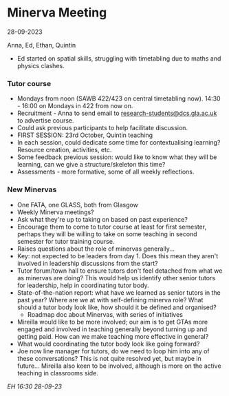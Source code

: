 # Minerva Meeting

28-09-2023

Anna, Ed, Ethan, Quintin

 - Ed started on spatial skills, struggling with timetabling due to maths and physics clashes.
### Tutor course
- Mondays from noon (SAWB 422/423 on central timetabling now). 14:30 - 16:00 on Mondays in 422 from now on.
 - Recruitment - Anna to send email to research-students@dcs.gla.ac.uk to advertise course.
 - Could ask previous participants to help facilitate discussion.
 - FIRST SESSION: 23rd October, Quintin teaching 
 - In each session, could dedicate some time for contextualising learning? Resource creation, activities, etc.
 - Some feedback previous session: would like to know what they will be learning, can we give a structure/skeleton this time?
 - Assessments - more formative, some of all weekly reflections.

### New Minervas
 - One FATA, one GLASS, both from Glasgow
 - Weekly Minerva meetings?
 - Ask what they're up to taking on based on past experience?
 - Encourage them to come to tutor course at least for first semester, perhaps they will be willing to take on some teaching in second semester for tutor training course.
 - Raises questions about the role of minervas generally...
 - Key: not expected to be leaders from day 1. Does this mean they aren't involved in leadership discussions from the start?
 - Tutor forum/town hall to ensure tutors don't feel detached from what we as minervas are doing? This would help us identify other senior tutors for leadership, help in coordinating tutor body.
 - State-of-the-nation report: what have we learned as senior tutors in the past year? Where are we at with self-defining minerva role? What should a tutor body look like, how should it be defined and organised?
	 - Roadmap doc about Minervas, with series of initiatives
 - Mireilla would like to be more involved; our aim is to get GTAs more engaged and involved in teaching generally beyond turning up and getting paid. How can we make teaching more effective in general?
 - What would coordinating the tutor body look like going forward?
 - Joe now line manager for tutors, do we need to loop him into any of these conversations? This is not quite resolved yet, but maybe in future... Mireilla also keen to be involved, although is more on the active teaching in classrooms side.




_EH 16:30 28-09-23_

